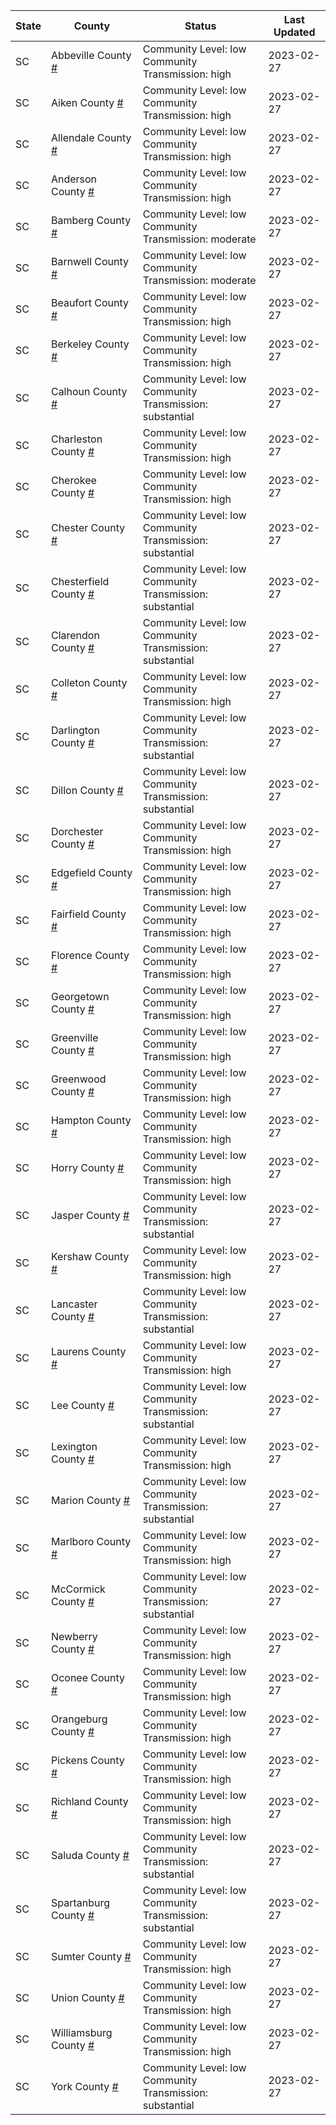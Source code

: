 State | County | Status | Last Updated
--- | --- | --- | --- 
SC | Abbeville County <a href="#abbeville_county">#</a> | <a name="abbeville_county"></a>Community Level: low<br/>Community Transmission: high | 2023-02-27
SC | Aiken County <a href="#aiken_county">#</a> | <a name="aiken_county"></a>Community Level: low<br/>Community Transmission: high | 2023-02-27
SC | Allendale County <a href="#allendale_county">#</a> | <a name="allendale_county"></a>Community Level: low<br/>Community Transmission: high | 2023-02-27
SC | Anderson County <a href="#anderson_county">#</a> | <a name="anderson_county"></a>Community Level: low<br/>Community Transmission: high | 2023-02-27
SC | Bamberg County <a href="#bamberg_county">#</a> | <a name="bamberg_county"></a>Community Level: low<br/>Community Transmission: moderate | 2023-02-27
SC | Barnwell County <a href="#barnwell_county">#</a> | <a name="barnwell_county"></a>Community Level: low<br/>Community Transmission: moderate | 2023-02-27
SC | Beaufort County <a href="#beaufort_county">#</a> | <a name="beaufort_county"></a>Community Level: low<br/>Community Transmission: high | 2023-02-27
SC | Berkeley County <a href="#berkeley_county">#</a> | <a name="berkeley_county"></a>Community Level: low<br/>Community Transmission: high | 2023-02-27
SC | Calhoun County <a href="#calhoun_county">#</a> | <a name="calhoun_county"></a>Community Level: low<br/>Community Transmission: substantial | 2023-02-27
SC | Charleston County <a href="#charleston_county">#</a> | <a name="charleston_county"></a>Community Level: low<br/>Community Transmission: high | 2023-02-27
SC | Cherokee County <a href="#cherokee_county">#</a> | <a name="cherokee_county"></a>Community Level: low<br/>Community Transmission: high | 2023-02-27
SC | Chester County <a href="#chester_county">#</a> | <a name="chester_county"></a>Community Level: low<br/>Community Transmission: substantial | 2023-02-27
SC | Chesterfield County <a href="#chesterfield_county">#</a> | <a name="chesterfield_county"></a>Community Level: low<br/>Community Transmission: substantial | 2023-02-27
SC | Clarendon County <a href="#clarendon_county">#</a> | <a name="clarendon_county"></a>Community Level: low<br/>Community Transmission: substantial | 2023-02-27
SC | Colleton County <a href="#colleton_county">#</a> | <a name="colleton_county"></a>Community Level: low<br/>Community Transmission: high | 2023-02-27
SC | Darlington County <a href="#darlington_county">#</a> | <a name="darlington_county"></a>Community Level: low<br/>Community Transmission: substantial | 2023-02-27
SC | Dillon County <a href="#dillon_county">#</a> | <a name="dillon_county"></a>Community Level: low<br/>Community Transmission: substantial | 2023-02-27
SC | Dorchester County <a href="#dorchester_county">#</a> | <a name="dorchester_county"></a>Community Level: low<br/>Community Transmission: high | 2023-02-27
SC | Edgefield County <a href="#edgefield_county">#</a> | <a name="edgefield_county"></a>Community Level: low<br/>Community Transmission: high | 2023-02-27
SC | Fairfield County <a href="#fairfield_county">#</a> | <a name="fairfield_county"></a>Community Level: low<br/>Community Transmission: high | 2023-02-27
SC | Florence County <a href="#florence_county">#</a> | <a name="florence_county"></a>Community Level: low<br/>Community Transmission: high | 2023-02-27
SC | Georgetown County <a href="#georgetown_county">#</a> | <a name="georgetown_county"></a>Community Level: low<br/>Community Transmission: high | 2023-02-27
SC | Greenville County <a href="#greenville_county">#</a> | <a name="greenville_county"></a>Community Level: low<br/>Community Transmission: high | 2023-02-27
SC | Greenwood County <a href="#greenwood_county">#</a> | <a name="greenwood_county"></a>Community Level: low<br/>Community Transmission: high | 2023-02-27
SC | Hampton County <a href="#hampton_county">#</a> | <a name="hampton_county"></a>Community Level: low<br/>Community Transmission: high | 2023-02-27
SC | Horry County <a href="#horry_county">#</a> | <a name="horry_county"></a>Community Level: low<br/>Community Transmission: high | 2023-02-27
SC | Jasper County <a href="#jasper_county">#</a> | <a name="jasper_county"></a>Community Level: low<br/>Community Transmission: substantial | 2023-02-27
SC | Kershaw County <a href="#kershaw_county">#</a> | <a name="kershaw_county"></a>Community Level: low<br/>Community Transmission: high | 2023-02-27
SC | Lancaster County <a href="#lancaster_county">#</a> | <a name="lancaster_county"></a>Community Level: low<br/>Community Transmission: substantial | 2023-02-27
SC | Laurens County <a href="#laurens_county">#</a> | <a name="laurens_county"></a>Community Level: low<br/>Community Transmission: high | 2023-02-27
SC | Lee County <a href="#lee_county">#</a> | <a name="lee_county"></a>Community Level: low<br/>Community Transmission: substantial | 2023-02-27
SC | Lexington County <a href="#lexington_county">#</a> | <a name="lexington_county"></a>Community Level: low<br/>Community Transmission: high | 2023-02-27
SC | Marion County <a href="#marion_county">#</a> | <a name="marion_county"></a>Community Level: low<br/>Community Transmission: substantial | 2023-02-27
SC | Marlboro County <a href="#marlboro_county">#</a> | <a name="marlboro_county"></a>Community Level: low<br/>Community Transmission: high | 2023-02-27
SC | McCormick County <a href="#mccormick_county">#</a> | <a name="mccormick_county"></a>Community Level: low<br/>Community Transmission: substantial | 2023-02-27
SC | Newberry County <a href="#newberry_county">#</a> | <a name="newberry_county"></a>Community Level: low<br/>Community Transmission: high | 2023-02-27
SC | Oconee County <a href="#oconee_county">#</a> | <a name="oconee_county"></a>Community Level: low<br/>Community Transmission: high | 2023-02-27
SC | Orangeburg County <a href="#orangeburg_county">#</a> | <a name="orangeburg_county"></a>Community Level: low<br/>Community Transmission: high | 2023-02-27
SC | Pickens County <a href="#pickens_county">#</a> | <a name="pickens_county"></a>Community Level: low<br/>Community Transmission: high | 2023-02-27
SC | Richland County <a href="#richland_county">#</a> | <a name="richland_county"></a>Community Level: low<br/>Community Transmission: high | 2023-02-27
SC | Saluda County <a href="#saluda_county">#</a> | <a name="saluda_county"></a>Community Level: low<br/>Community Transmission: substantial | 2023-02-27
SC | Spartanburg County <a href="#spartanburg_county">#</a> | <a name="spartanburg_county"></a>Community Level: low<br/>Community Transmission: substantial | 2023-02-27
SC | Sumter County <a href="#sumter_county">#</a> | <a name="sumter_county"></a>Community Level: low<br/>Community Transmission: high | 2023-02-27
SC | Union County <a href="#union_county">#</a> | <a name="union_county"></a>Community Level: low<br/>Community Transmission: high | 2023-02-27
SC | Williamsburg County <a href="#williamsburg_county">#</a> | <a name="williamsburg_county"></a>Community Level: low<br/>Community Transmission: high | 2023-02-27
SC | York County <a href="#york_county">#</a> | <a name="york_county"></a>Community Level: low<br/>Community Transmission: substantial | 2023-02-27
